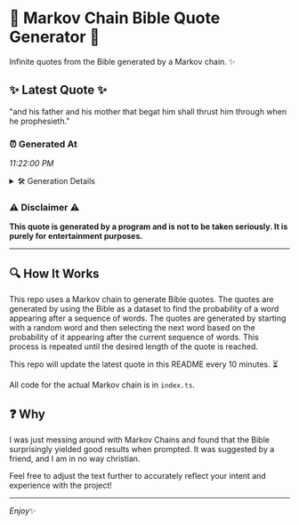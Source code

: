 # 📖 Markov Chain Bible Quote Generator 📖

Infinite quotes from the Bible generated by a Markov chain. ✨

## ✨ Latest Quote ✨
"and his father and his mother that begat him shall thrust him through when he prophesieth."

### ⏰ Generated At
*11:22:00 PM*

<details>
    <summary>🛠️ Generation Details</summary>
    <p>
        <strong>🌱 Seed:</strong> and<br>
        <strong>🔄 Iterations:</strong> 15<br>
        <strong>📜 Context History:</strong><br>[ and ]: his<br>[ and, his ]: father<br>[ and, his, father ]: and<br>[ and, his, father, and ]: his<br>[ and, his, father, and, his ]: mother<br>[ and, his, father, and, his, mother ]: that<br>[ his, father, and, his, mother, that ]: begat<br>[ father, and, his, mother, that, begat ]: him<br>[ and, his, mother, that, begat, him ]: shall<br>[ his, mother, that, begat, him, shall ]: thrust<br>[ mother, that, begat, him, shall, thrust ]: him<br>[ that, begat, him, shall, thrust, him ]: through<br>[ begat, him, shall, thrust, him, through ]: when<br>[ him, shall, thrust, him, through, when ]: he<br>[ shall, thrust, him, through, when, he ]: prophesieth.<br>
    </p>
</details>

### ⚠️ Disclaimer ⚠️
**This quote is generated by a program and is not to be taken seriously. It is purely for entertainment purposes.**

---

## 🔍 How It Works

This repo uses a Markov chain to generate Bible quotes. The quotes are generated by using the Bible as a dataset to find the probability of a word appearing after a sequence of words. The quotes are generated by starting with a random word and then selecting the next word based on the probability of it appearing after the current sequence of words. This process is repeated until the desired length of the quote is reached.

This repo will update the latest quote in this README every 10 minutes. ⏳

All code for the actual Markov chain is in `index.ts`.

## ❓ Why

I was just messing around with Markov Chains and found that the Bible surprisingly yielded good results when prompted. 
It was suggested by a friend, and I am in no way christian.

Feel free to adjust the text further to accurately reflect your intent and experience with the project!

---

*Enjoy*✨
